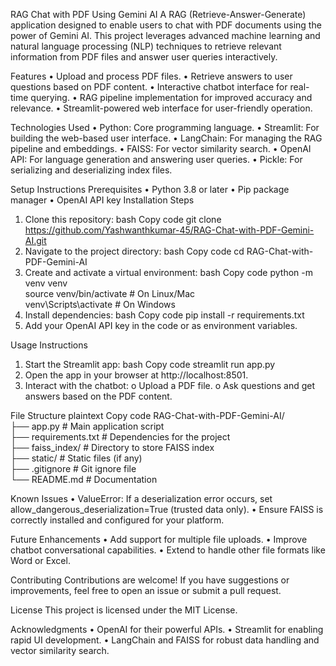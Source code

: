 ﻿RAG Chat with PDF Using Gemini AI
A RAG (Retrieve-Answer-Generate) application designed to enable users to chat with PDF documents using the power of Gemini AI. This project leverages advanced machine learning and natural language processing (NLP) techniques to retrieve relevant information from PDF files and answer user queries interactively.

Features
• Upload and process PDF files.
• Retrieve answers to user questions based on PDF content.
• Interactive chatbot interface for real-time querying.
• RAG pipeline implementation for improved accuracy and relevance.
• Streamlit-powered web interface for user-friendly operation.

Technologies Used
• Python: Core programming language.
• Streamlit: For building the web-based user interface.
• LangChain: For managing the RAG pipeline and embeddings.
• FAISS: For vector similarity search.
• OpenAI API: For language generation and answering user queries.
• Pickle: For serializing and deserializing index files.

Setup Instructions
Prerequisites
• Python 3.8 or later
• Pip package manager
• OpenAI API key
Installation Steps
1. Clone this repository:
bash
Copy code
git clone https://github.com/Yashwanthkumar-45/RAG-Chat-with-PDF-Gemini-AI.git  
2. Navigate to the project directory:
bash
Copy code
cd RAG-Chat-with-PDF-Gemini-AI  
3. Create and activate a virtual environment:
bash
Copy code
python -m venv venv  
source venv/bin/activate        # On Linux/Mac  
venv\Scripts\activate          # On Windows  
4. Install dependencies:
bash
Copy code
pip install -r requirements.txt  
5. Add your OpenAI API key in the code or as environment variables.

Usage Instructions
1. Start the Streamlit app:
bash
Copy code
streamlit run app.py  
2. Open the app in your browser at http://localhost:8501.
3. Interact with the chatbot:
o Upload a PDF file.
o Ask questions and get answers based on the PDF content.

File Structure
plaintext
Copy code
RAG-Chat-with-PDF-Gemini-AI/  
├── app.py             # Main application script  
├── requirements.txt   # Dependencies for the project  
├── faiss_index/       # Directory to store FAISS index  
├── static/            # Static files (if any)  
├── .gitignore         # Git ignore file  
└── README.md          # Documentation  

Known Issues
• ValueError: If a deserialization error occurs, set allow_dangerous_deserialization=True (trusted data only).
• Ensure FAISS is correctly installed and configured for your platform.

Future Enhancements
• Add support for multiple file uploads.
• Improve chatbot conversational capabilities.
• Extend to handle other file formats like Word or Excel.

Contributing
Contributions are welcome! If you have suggestions or improvements, feel free to open an issue or submit a pull request.

License
This project is licensed under the MIT License.

Acknowledgments
• OpenAI for their powerful APIs.
• Streamlit for enabling rapid UI development.
• LangChain and FAISS for robust data handling and vector similarity search.

